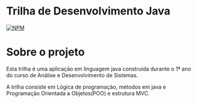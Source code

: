 # Trilha de Desenvolvimento Java

[![NPM](https://img.shields.io/npm/l/react)](https://github.com/elinelsonbrone/introducaojava/blob/main/LICENSE)

# Sobre o projeto

Esta trilha é uma aplicação em linguagem java construida durante o 1ª ano do curso de Análise e
Desenvolvimento de Sistemas. 

A trilha consiste em Lógica de programação, métodos em java e Programação Orientada a Objetos(POO) e estrutura MVC.


